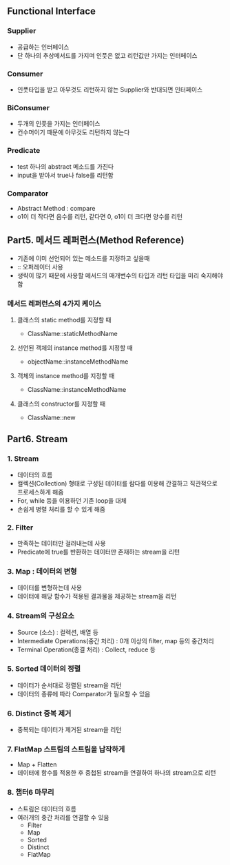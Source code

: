 ## Functional Interface
### Supplier
- 공급하는 인터페이스
- 단 하나의 추상메서드를 가지며 인풋은 없고 리턴값만 가지는 인터페이스

### Consumer
- 인풋타입을 받고 아무것도 리턴하지 않는 Supplier와 반대되면 인터페이스

### BiConsumer
- 두개의 인풋을 가지는 인터페이스
- 컨수머이기 때문에 아무것도 리턴하지 않는다

### Predicate
- test 하나의 abstract 메소드를 가진다
- input을 받아서 true나 false를 리턴함

### Comparator
- Abstract Method : compare
- o1이 더 작다면 음수를 리턴, 같다면 0, o1이 더 크다면 양수를 리턴

## Part5. 메서드 레퍼런스(Method Reference)
- 기존에 이미 선언되어 있는 메소드를 지정하고 싶을때
- :: 오퍼레이터 사용
- 생략이 많기 때문에 사용할 메서드의 매개변수의 타입과 리턴 타입을 미리 숙지해야 함

### 메서드 레퍼런스의 4가지 케이스
1. 클래스의 static method를 지정할 때
    - ClassName::staticMethodName
    
2. 선언된 객체의 instance method를 지정할 때
    - objectName::instanceMethodName
    
3. 객체의 instance method를 지정할 때
    - ClassName::instanceMethodName
    
4. 클래스의 constructor를 지정할 때
    - ClassName::new

## Part6. Stream
### 1. Stream
- 데이터의 흐름
- 컬렉션(Collection) 형태로 구성된 데이터를 람다를 이용해 간결하고 직관적으로 프로세스하게 해줌
- For, while 등을 이용하던 기존 loop을 대체
- 손쉽게 병렬 처리를 할 수 있게 해줌

### 2. Filter
- 만족하는 데이터만 걸러내는데 사용
- Predicate에 true를 반환하는 데이터만 존재하는 stream을 리턴

### 3. Map : 데이터의 변형
- 데이터를 변형하는데 사용
- 데이터에 해당 함수가 적용된 결과물을 제공하는 stream을 리턴

### 4. Stream의 구성요소
- Source (소스) : 컬렉션, 배열 등
- Intermediate Operations(중간 처리) : 0개 이상의 filter, map 등의 중간처리
- Terminal Operation(종결 처리) : Collect, reduce 등

### 5. Sorted 데이터의 정렬
- 데이터가 순서대로 정렬된 stream을 리턴
- 데이터의 종류에 따라 Comparator가 필요할 수 있음

### 6. Distinct 중복 제거
- 중복되는 데이터가 제거된 stream을 리턴

### 7. FlatMap 스트림의 스트림을 납작하게
- Map + Flatten
- 데이터에 함수를 적용한 후 중첩된 stream을 연결하여 하나의 stream으로 리턴

### 8. 챕터6 마무리
- 스트림은 데이터의 흐름
- 여러개의 중간 처리를 연결할 수 있음
  - Filter
  - Map
  - Sorted
  - Distinct
  - FlatMap
